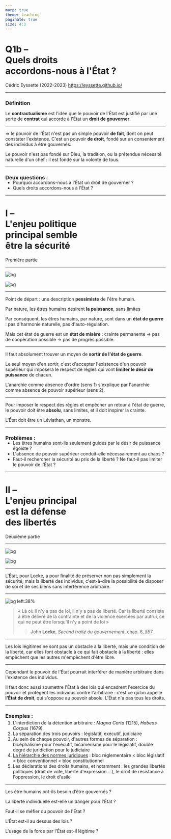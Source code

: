 ```yaml
---
marp: true
theme: teaching
paginate: true
size: 4:3
---
```


<!-- _class: titre -->

# Q1b – <br>Quels droits<br>accordons-nous à l'État ?

Cédric Eyssette (2022-2023)
https://eyssette.github.io/


---
<!-- _class: definition -->
### Définition
Le **contractualisme** est l'idée que le pouvoir de l'État est justifié par une sorte de **contrat** qui accorde à l'État un **droit de gouverner**.

---
<!-- _class: fppppppp -->

&rArr; le pouvoir de l'État n'est pas un simple pouvoir **de fait**, dont on peut constater l'existence. <span data-marpit-fragment="1">C'est un pouvoir **de droit**, fondé sur un consentement des individus à être gouvernés.</span>

<span data-marpit-fragment="2">Le pouvoir n'est pas fondé sur Dieu, la tradition, ou la prétendue nécessité naturelle d'un chef : il est fondé sur la volonté de tous.</span>

<!--
≠ modèle des monarchies de droit divin : théocratique
"Tous" :
contrat sexuel : Carole Pateman. Contrat qui exclut les femmes (reléguées au domaine privée)
contrat racial : Charles W. Mills
-->

---
<!-- _class:  -->
### Deux questions :
* Pourquoi accordons-nous à l'État un droit de gouverner ?
* Quels droits accordons-nous à l'État ?



---
<!-- _class: partie -->
# I – <br>L'enjeu politique<br> principal semble <br>être la sécurité <!-- fit -->
Première partie

---
<!-- _class:  -->
![bg](https://upload.wikimedia.org/wikipedia/commons/d/d8/Thomas_Hobbes_%28portrait%29.jpg)

![bg](https://upload.wikimedia.org/wikipedia/commons/9/9d/Leviathan_livre.jpg)

---
<!-- _class: fpppp -->
Point de départ : une description **pessimiste** de l'être humain.

<span data-marpit-fragment="1">Par nature, les êtres humains désirent **la puissance**, sans limites</span>

<span data-marpit-fragment="2">Par conséquent, les êtres humains, par nature, sont dans un **état de guerre** : pas d'harmonie naturelle, pas d'auto-régulation.</span>

<span data-marpit-fragment="3">Mais cet état de guerre est un **état de misère** : </span><span data-marpit-fragment="4">crainte permanente</span><span data-marpit-fragment="5"> → pas de coopération possible</span><span data-marpit-fragment="6"> → pas de progrès possible.</span>

---
<!-- _class: fpppppppp -->
Il faut absolument trouver un moyen de **sortir de l'état de guerre**.

<span data-marpit-fragment="1">Le seul moyen d'en sortir, c'est d'accepter l'existence d'un pouvoir supérieur qui imposera le respect de règles qui vont **limiter le désir de puissance** de chacun.</span>

<span data-marpit-fragment="2">L'anarchie comme absence d'ordre (sens&nbsp;1) s'explique par l'anarchie comme absence de pouvoir supérieur (sens 2).</span>

---

Pour imposer le respect des règles et empêcher un retour à l'état de guerre, le pouvoir doit être **absolu**, sans limites, et il doit inspirer la crainte.

<span data-marpit-fragment="1">L'État doit être un Léviathan, un monstre.</span>

---
<!-- _class: fppppppp  -->
<style scoped>
ul {margin-top:-0.2em!important}
</style>
###  Problèmes :
* Les êtres humains sont-ils seulement guidés par le désir de puissance égoïste ?
* L'absence de pouvoir supérieur conduit-elle nécessairement au chaos ?
* Faut-il rechercher la sécurité au prix de la liberté ? Ne faut-il pas limiter le pouvoir de l'État ?


<!--
Point de départ :
une anthropologie pessimiste
Par nature, les êtres humains désirent la puissance, sans limites
Par conséquent : l'état de nature est un état de guerre
Mais : c'est un état de misère (pas de coopération, pas de progrès possible, crainte permanente)
Donc : il faut absolument sortir de cette situation





« [La démarche de Hobbes] consiste à déduire la nécessité du souverain de la structure des choses humaines. Hobbes y entreprend de fonder ce qu'il appelle une “science politique” [...] Au fond le projet de Hobbes est d'opérer en politique la même révolution que Galilée vient d'opérer en physique. [...] On ne lit plus dans la nature les desseins divins, mais le logos mathématique ; et l'étendue physique s'appréhende désormais géométriquement ; de même, les êtres humains [...] ne sont pas connaissables en tant que “créatures”, mais comme corps, autrement dit comme quasi-machines, [...] mus par les passions et par le désir. »

Gérard Mairet, Le principe de souveraineté

(ii) Une anthropologie pessimiste qui justifie l’existence d’un pouvoir souverain

Selon Hobbes, les hommes ont par nature un désir de puissance, qui les conduit facilement à entrer en rivalité avec autrui, pour des biens matériels ou des biens symboliques comme la gloire, le prestige, et à se méfier des autres.
Hobbes s'oppose à l'idée d'une sociabilité naturelle de l’être humain. S'il n'y a pas de pouvoir supérieur pour réguler les rapports entre individus, il ne peut y avoir d'ordre social et les individus vivent alors dans un état de guerre : l'an-archie, sur un plan vertical, comme absence de pouvoir supérieur, entraîne l'an-archie, sur un plan horizontal, comme absence d'ordre dans les relations entre individus.


Cet état de guerre est un état de misère, dans la mesure où chaque individu vit dans la crainte perpétuelle et ne peut compter que sur lui-même, ce qui rend impossible toute coopération et du coup tout progrès économique et social.
Mais pour sortir de cet état de guerre, on ne peut pas faire confiance à l’intelligence humaine, au bon sens.   L'individu peut certes saisir rationnellement que la coopération avec les autres est dans l'intérêt bien compris de chacun ; tant que l'individu n'a pas de garantie qu'autrui va coopérer, la stratégie de la défiance semble logique et inévitable.
Selon Hobbes, seule l’instauration d’un pouvoir supérieur peut imposer des limites au désir de puissance de chacun. La crainte de l’État-Léviathan vient se substituer à la crainte inter-individuelle qui empêchait toute coopération.

La raison humaine suggère, indique une piste. Si les individus parvenaient à se mettre d'accord pour que chacun accepte de limiter son désir de puissance, alors il serait possible d'éviter les causes de l'état de guerre (notamment : le meurtre, la violence, le vol). Mais on ne peut pas faire confiance à l'intelligence humaine et au bon sens. L'individu peut certes saisir rationnellement que la coopération avec les autres est dans l'intérêt bien compris de chacun ; tant que l'individu n'a pas de garantie qu'autrui va coopérer, la stratégie de la défiance semble logique et inévitable.


L’État doit-il rendre les citoyens meilleurs ?
La démocratie est-elle la garantie de lois justes ?
La politique est-elle une science ou un art ?
La politique a-t-elle besoin de la morale ?
La politique est-elle l’affaire de tous ?
-->


---
<!-- _class: partie -->
# II – <br>L'enjeu principal<br> est la défense<br> des libertés <!-- fit -->
Deuxième partie

---
<!-- _class:  -->
![bg](https://upload.wikimedia.org/wikipedia/commons/d/d1/JohnLocke.png)

![bg](https://images-na.ssl-images-amazon.com/images/I/713fx7bFT7L.jpg)


---
<!-- _class:  -->
L'État, pour Locke, a pour finalité de préserver non pas simplement la sécurité, mais la liberté des individus, c'est-à-dire la possibilité de disposer de soi et de ses biens sans interférence arbitraire.

---
<!-- _class: citationC -->
![bg left:38%](https://upload.wikimedia.org/wikipedia/commons/d/d1/JohnLocke.png)
>« Là où il n'y a pas de loi, il n'y a pas de liberté. Car la liberté consiste à être délivré de la contrainte et de la violence exercées par autrui, ce qui ne peut être lorsqu'il n'y a point de loi »
>>John **Locke**, _Second traité du gouvernement_, chap. 6, §57

---
Les lois légitimes ne sont pas un obstacle à la liberté, mais une condition de la liberté, car elles font obstacle à ce qui fait obstacle à la liberté : elles empêchent que les autres m'empêchent d'être libre.

<!--
Lois parfois vu comme un obstacle à la liberté
ici : une condition de la liberté
//Kant : il faut faire obstacle à ce qui fait obstacle à la liberté
-->

---
<!-- _class:  -->

Cependant le pouvoir de l'État pourrait interférer de manière arbitraire dans l'existence des individus.

<span data-marpit-fragment="1">Il faut donc aussi soumettre l'État à des lois qui encadrent l'exercice du pouvoir et protègent les individus contre l'arbitraire : c’est ce qu’on appelle **l’État de droit**, qui s'oppose au pouvoir absolu. L'État n'a pas tous les droits.</span>


---
<!-- _class: fmmm -->
<style scoped>
h3{margin-bottom:0}
ol{margin-top:0.2em}
</style>
### Exemples :

1) L'interdiction de la détention arbitraire : _Magna Carta_ (1215), _Habeas Corpus_ (1679)
2) La séparation des trois pouvoirs : <span data-marpit-fragment="1">législatif, exécutif, judiciaire</span>
3) Au sein de chaque pouvoir, d'autres formes de séparation : <span data-marpit-fragment="1">bicéphalisme pour l'exécutif</span><span data-marpit-fragment="2">, bicamérisme pour le législatif</span><span data-marpit-fragment="3">, double degré de juridiction pour le judiciaire</span>
3) [La hiérarchie des normes juridiques](https://www.vie-publique.fr/infographie/23806-infographie-la-hierarchie-des-normes) <span data-marpit-fragment="1"> : bloc réglementaire < bloc législatif < bloc conventionnel < bloc constitutionnel</span>
4) Les déclarations des droits humains, et notamment : <span data-marpit-fragment="1">les grandes libertés politiques (droit de vote, liberté d'expression ...)</span><span data-marpit-fragment="2">, le droit de résistance à l'oppression</span><span data-marpit-fragment="3">, le droit d'asile</span>

<!--
https://www.vie-publique.fr/sites/default/files/styles/large_full/public/infographie/hierarchie-normes.png?itok=VBNBhE2A

la séparation des pouvoirs législatifs, exécutifs et judiciaires (cf. le système des checks and balances dans la Constitution américaine) ;
le bicamérisme : la distinction au sein du pouvoir législatif entre deux chambres (en France : l’Assemblée nationale et le Sénat)
le bicéphalisme : la distinction au sein du pouvoir exécutif entre le chef de l’État et le gouvernement.
le double degré de juridiction : la distinction au sein du pouvoir judiciaire entre un Tribunal de première instance et une Cour d’appel.

hiérarchie des normes (cf. tableau ci-contre).
 Bloc de Constitutionnalité
Normes internationales
Lois
Ordonnances
Normes réglementaires (décrets, arrêtés)
Jurisprudence
Actes administratifs


L'histoire des droits humains (Déclaration des droits de l'homme et du citoyen de 1789, Déclaration universelle des droits humains de 1948, ...) manifeste quant à elle l'émergence progressive d'une revendication de droits que tout État devrait garantir et respecter.

Etat de droit : checklist
https://www.venice.coe.int/images/SITE%20IMAGES/Publications/Rule_of_Law_Checklist_FRA.pdf

 -->


 ---
 <!-- _class:  -->
 
Les être humains ont-ils besoin d’être gouvernés ?

La liberté individuelle est-elle un danger pour l'État ?

Faut-il se méfier du pouvoir de l'État ?

L'État est-il au dessus des lois ?

L'usage de la force par l'État est-il légitime ?